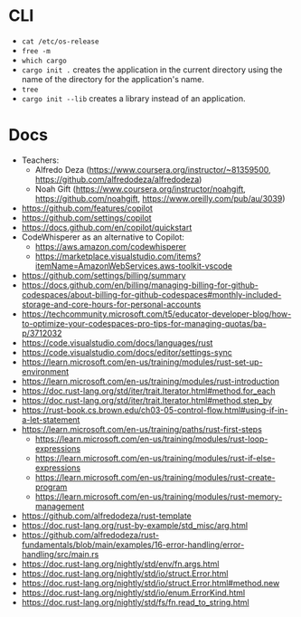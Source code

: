 # CLI

- `cat /etc/os-release`
- `free -m`
- `which cargo`
- `cargo init .` creates the application in the current directory using the name of the directory for the application's name.
- `tree`
- `cargo init --lib` creates a library instead of an application.

# Docs

- Teachers:
  - Alfredo Deza (https://www.coursera.org/instructor/~81359500, https://github.com/alfredodeza/alfredodeza)
  - Noah Gift (https://www.coursera.org/instructor/noahgift, https://github.com/noahgift, https://www.oreilly.com/pub/au/3039)
- https://github.com/features/copilot
- https://github.com/settings/copilot
- https://docs.github.com/en/copilot/quickstart
- CodeWhisperer as an alternative to Copilot:
  - https://aws.amazon.com/codewhisperer
  - https://marketplace.visualstudio.com/items?itemName=AmazonWebServices.aws-toolkit-vscode
- https://github.com/settings/billing/summary
- https://docs.github.com/en/billing/managing-billing-for-github-codespaces/about-billing-for-github-codespaces#monthly-included-storage-and-core-hours-for-personal-accounts
- https://techcommunity.microsoft.com/t5/educator-developer-blog/how-to-optimize-your-codespaces-pro-tips-for-managing-quotas/ba-p/3712032
- https://code.visualstudio.com/docs/languages/rust
- https://code.visualstudio.com/docs/editor/settings-sync
- https://learn.microsoft.com/en-us/training/modules/rust-set-up-environment 
- https://learn.microsoft.com/en-us/training/modules/rust-introduction
- https://doc.rust-lang.org/std/iter/trait.Iterator.html#method.for_each
- https://doc.rust-lang.org/std/iter/trait.Iterator.html#method.step_by
- https://rust-book.cs.brown.edu/ch03-05-control-flow.html#using-if-in-a-let-statement
- https://learn.microsoft.com/en-us/training/paths/rust-first-steps
  - https://learn.microsoft.com/en-us/training/modules/rust-loop-expressions
  - https://learn.microsoft.com/en-us/training/modules/rust-if-else-expressions
  - https://learn.microsoft.com/en-us/training/modules/rust-create-program
  - https://learn.microsoft.com/en-us/training/modules/rust-memory-management
- https://github.com/alfredodeza/rust-template
- https://doc.rust-lang.org/rust-by-example/std_misc/arg.html
- https://github.com/alfredodeza/rust-fundamentals/blob/main/examples/16-error-handling/error-handling/src/main.rs
- https://doc.rust-lang.org/nightly/std/env/fn.args.html
- https://doc.rust-lang.org/nightly/std/io/struct.Error.html
- https://doc.rust-lang.org/nightly/std/io/struct.Error.html#method.new
- https://doc.rust-lang.org/nightly/std/io/enum.ErrorKind.html
- https://doc.rust-lang.org/nightly/std/fs/fn.read_to_string.html